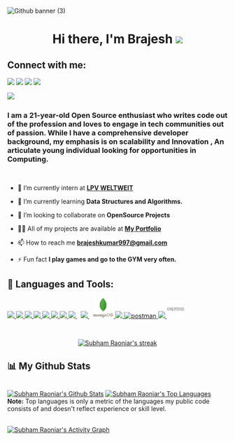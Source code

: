 
![Github banner (3)](./images/banner.gif)<a href="#"></a>

<h1 align="center">Hi there, I'm Brajesh <img src="https://raw.githubusercontent.com/MartinHeinz/MartinHeinz/master/wave.gif" width="30px"></h1>

## Connect with me:
<p align="left">
<a href = "https://www.linkedin.com/in/brajeshkrsingh"><img src="https://img.icons8.com/color/48/000000/linkedin-circled--v3.png"/></a>
<a href = "https://github.com/thakurbrajeshsingh"><img src="https://img.icons8.com/fluent/48/000000/github.png"/></a>
<a href = "https://www.instagram.com/thakur_brajesh_singh/"><img src="https://img.icons8.com/fluent/48/000000/instagram-new.png"/></a>
<a href = "https://m.facebook.com/thakur.brajesh.singh997"><img src="https://img.icons8.com/color/48/000000/facebook-circled.png"/></a>
</p>

<!-- ## ❤ Profile Views  -->

<a href="https://github.com/thakurbrajeshsingh/github-profile-views-counter">
    <img src="https://komarev.com/ghpvc/?username=thakurbrajeshsingh">
</a>

<br>
<h3 align="left">I am a 21-year-old Open Source enthusiast who writes code out of the profession and loves to engage in tech communities out of passion. While I have a comprehensive developer background, my emphasis is on scalability and Innovation , An articulate young individual looking for opportunities in Computing.</h3>
<br>
<!-- ## 🙋‍♂️ About Me -->

- 🔭 I’m currently intern at **[LPV WELTWEIT](http://www.lpvweltweit.com/)**

- 🌱 I’m currently learning **Data Structures and Algorithms.**

- 👯 I’m looking to collaborate on **OpenSource Projects**

- 👨‍💻 All of my projects are available at **[My Portfolio](#)**

- 📫 How to reach me **brajeshkumar997@gmail.com**

- ⚡ Fun fact **I play games and go to the GYM very often.**

## 🚀 Languages and Tools:

<p align="left"> 
    <a href="https://www.java.com" target="_blank"> <img src="https://img.icons8.com/color/48/000000/java-coffee-cup-logo.png"/> </a>
    <a href="https://reactjs.org/" target="_blank"> <img src="https://img.icons8.com/color/48/000000/react-native.png"/> </a>
    <a href="https://developer.mozilla.org/en-US/docs/Web/JavaScript" target="_blank"> <img src="https://img.icons8.com/color/48/000000/javascript.png"/> </a> 
    <a href="https://www.w3.org/html/" target="_blank"> <img src="https://img.icons8.com/color/48/000000/html-5.png"/> </a> 
    <a href="https://www.w3schools.com/css/" target="_blank"> <img src="https://img.icons8.com/color/48/000000/css3.png"/> </a> 
    <a href="https://getbootstrap.com" target="_blank"> <img src="https://img.icons8.com/color/48/000000/bootstrap.png"/> </a> 
    <a href="https://www.python.org" target="_blank"> <img src="https://img.icons8.com/color/48/000000/python.png"/> </a> 
    <a style="padding-right:8px;" href="https://nodejs.org" target="_blank"> <img src="https://img.icons8.com/color/48/000000/nodejs.png"/> </a> 
    <a style="padding-right:8px;" href="https://www.mysql.com/" target="_blank"> <img src="https://img.icons8.com/fluent/50/000000/mysql-logo.png"/> </a>
    <a href="https://www.mongodb.com/" target="_blank"> <img src="https://raw.githubusercontent.com/devicons/devicon/master/icons/mongodb/mongodb-original-wordmark.svg" alt="mongodb" width="48" height="48"/> </a> 
    <a href="https://firebase.google.com/" target="_blank"> <img src="https://img.icons8.com/color/48/000000/firebase.png"/> </a> 
    <a href="https://postman.com" target="_blank"> <img src="https://www.vectorlogo.zone/logos/getpostman/getpostman-icon.svg" alt="postman" width="45" height="45"/> </a>   
    <a href="https://git-scm.com/" target="_blank"> <img src="https://img.icons8.com/color/48/000000/git.png"/> </a> 
    <a href="https://expressjs.com" target="_blank"> <img src="https://raw.githubusercontent.com/devicons/devicon/master/icons/express/express-original-wordmark.svg" alt="express" width="40" height="40"/> </a>
</p>

<br/>

<p align="center">
    <a href="https://github.com/thakurbrajeshsingh/github-readme-streak-stats">
        <img title="🔥 Get streak stats for your profile at git.io/streak-stats" alt="Subham Raoniar's streak" src="https://github-readme-streak-stats.herokuapp.com/?user=thakurbrajeshsingh&theme=black-ice&hide_border=true&stroke=0000&background=060A0CD0"/>
    </a>
</p>

## 📊 My Github Stats

  <br/>
    <a href="https://github.com/thakurbrajeshsingh/github-readme-stats"><img alt="Subham Raoniar's Github Stats" src="https://github-readme-stats.vercel.app/api?username=thakurbrajeshsingh&show_icons=true&count_private=true&theme=react&hide_border=true&bg_color=0D1117" /></a>
  <a href="https://github.com/thakurbrajeshsingh/github-readme-stats"><img alt="Subham Raoniar's Top Languages" src="https://github-readme-stats.vercel.app/api/top-langs/?username=thakurbrajeshsingh&langs_count=8&count_private=true&layout=compact&theme=react&hide_border=true&bg_color=0D1117" /></a>
  <br/>
  <b>Note:</b> Top languages is only a metric of the languages my public code consists of and doesn't reflect experience or skill level.

<br/>
<br/>

<a href="https://github.com/thakurbrajeshsingh/github-readme-activity-graph"><img alt="Subham Raoniar's Activity Graph" src="https://activity-graph.herokuapp.com/graph?username=thakurbrajeshsingh&bg_color=0D1117&color=5BCDEC&line=5BCDEC&point=FFFFFF&hide_border=true" /></a>

<br/>
<br/>
